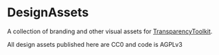 # DesignAssets

A collection of branding and other visual assets for [TransparencyToolkit](http://transparencytoolkit.org). 

All design assets published here are CC0 and code is AGPLv3